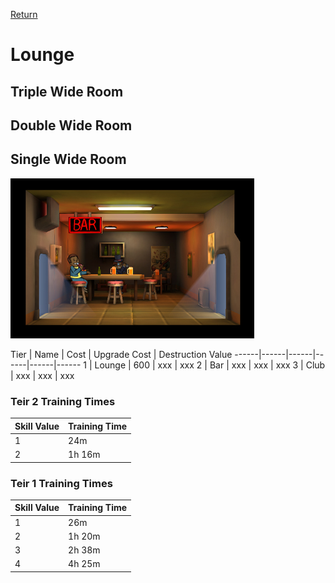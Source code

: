 [Return](../README.md)

Lounge
===========

## Triple Wide Room

## Double Wide Room

## Single Wide Room

![Lounge](t1images/t1singlelounge.jpg)

Tier | Name | Cost | Upgrade Cost | Destruction Value
------|------|------|------|------|------
1 | Lounge | 600 | xxx | xxx
2 | Bar | xxx | xxx | xxx
3 | Club | xxx | xxx | xxx

### Teir 2 Training Times

Skill Value | Training Time
------|------
1 | 24m
2 | 1h 16m

### Teir 1 Training Times

Skill Value | Training Time
------|------
1 | 26m
2 | 1h 20m
3 | 2h 38m
4 | 4h 25m


